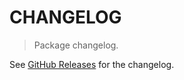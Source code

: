 # CHANGELOG

> Package changelog.

See [GitHub Releases](https://github.com/stdlib-js/utils-parse-ndjson/releases) for the changelog.